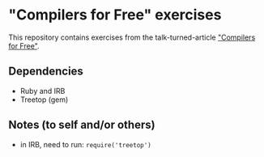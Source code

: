 # "Compilers for Free" exercises

This repository contains exercises from the talk-turned-article ["Compilers for Free"](https://codon.com/compilers-for-free).

## Dependencies

* Ruby and IRB
* Treetop (gem)

## Notes (to self and/or others)

* in IRB, need to run: `require('treetop')`
